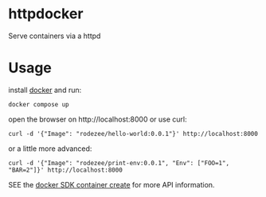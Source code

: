 # httpdocker
Serve containers via a httpd


# Usage
install [docker](https://docs.docker.com/get-docker/) and run:
```
docker compose up
```
open the browser on http://localhost:8000 or use curl:
```
curl -d '{"Image": "rodezee/hello-world:0.0.1"}' http://localhost:8000
```
or a little more advanced:
```
curl -d '{"Image": "rodezee/print-env:0.0.1", "Env": ["FOO=1", "BAR=2"]}' http://localhost:8000
```
SEE the [docker SDK container create](https://docs.docker.com/engine/api/v1.43/#tag/Container/operation/ContainerCreate) for more API information.
